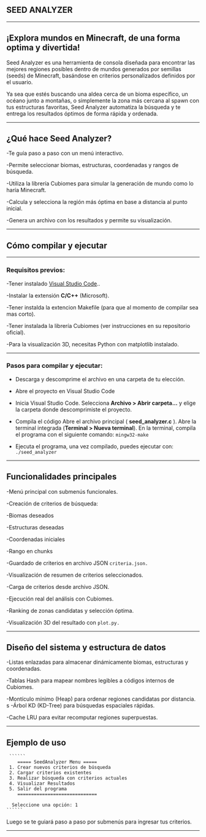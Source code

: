 ## SEED ANALYZER

---
## ¡Explora mundos en Minecraft, de una forma optima y divertida!

Seed Analyzer es una herramienta de consola diseñada para encontrar las mejores regiones posibles dentro de mundos generados por semillas (seeds) de Minecraft, basándose en criterios personalizados definidos por el usuario.

Ya sea que estés buscando una aldea cerca de un bioma específico, un océano junto a montañas, o simplemente la zona más cercana al spawn con tus estructuras favoritas, Seed Analyzer automatiza la búsqueda y te entrega los resultados óptimos de forma rápida y ordenada.

---
## ¿Qué hace Seed Analyzer?

-Te guía paso a paso con un menú interactivo.

-Permite seleccionar biomas, estructuras, coordenadas y rangos de búsqueda.

-Utiliza la librería Cubiomes para simular la generación de mundo como lo haría Minecraft.

-Calcula y selecciona la región más óptima en base a distancia al punto inicial.

-Genera un archivo con los resultados y permite su visualización.

---

##  Cómo compilar y ejecutar

---
### Requisitos previos:

-Tener instalado [Visual Studio Code](https://code.visualstudio.com/)..

-Instalar la extensión **C/C++** (Microsoft).

-Tener instalda la extencion Makefile (para que al momento de compilar sea mas corto).

-Tener instalada la librería Cubiomes (ver instrucciones en su repositorio oficial).

-Para la visualización 3D, necesitas Python con matplotlib instalado.

---
### Pasos para compilar y ejecutar:

- Descarga y descomprime el archivo en una carpeta de tu elección.
  
- Abre el proyecto en Visual Studio Code
  
- Inicia Visual Studio Code.
    Selecciona **Archivo > Abrir carpeta...** y elige la carpeta donde descomprimiste el proyecto.
  
- Compila el código
    Abre el archivo principal ( **seed_analyzer.c** ).
    Abre la terminal integrada (**Terminal > Nueva terminal**).
    En la terminal, compila el programa con el siguiente comando:
        ```
        mingw32-make
        ```
- Ejecuta el programa,
    una vez compilado, puedes ejecutar con:
        ```
        ./seed_analyzer
        ```

---
## Funcionalidades principales

 -Menú principal con submenús funcionales.

 -Creación de criterios de búsqueda:

 -Biomas deseados

 -Estructuras deseadas

 -Coordenadas iniciales

 -Rango en chunks

 -Guardado de criterios en archivo JSON 
    ```
    criteria.json.
    ```

 -Visualización de resumen de criterios seleccionados.

 -Carga de criterios desde archivo JSON.

 -Ejecución real del análisis con Cubiomes.

 -Ranking de zonas candidatas y selección óptima.

 -Visualización 3D del resultado con 
    ```
    plot.py.
    ```
    
---
## Diseño del sistema y estructura de datos

 -Listas enlazadas para almacenar dinámicamente biomas, estructuras y coordenadas.

 -Tablas Hash para mapear nombres legibles a códigos internos de Cubiomes.

 -Montículo mínimo (Heap) para ordenar regiones candidatas por distancia.
s
 -Árbol KD (KD-Tree) para búsquedas espaciales rápidas.

 -Cache LRU para evitar recomputar regiones superpuestas.

---
## Ejemplo de uso
     ``````
        ===== SeedAnalyzer Menu =====
     1. Crear nuevos criterios de búsqueda
     2. Cargar criterios existentes
     3. Realizar búsqueda con criterios actuales
     4. Visualizar Resultados
     5. Salir del programa
        =============================

      Seleccione una opción: 1
    ``````
Luego se te guiará paso a paso por submenús para ingresar tus criterios.

---


